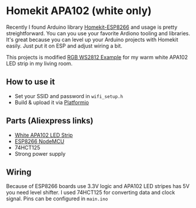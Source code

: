 # Homekit APA102 (white only)

Recently I found Arduino library [Homekit-ESP8266](https://github.com/Mixiaoxiao/Arduino-HomeKit-ESP8266) and usage is pretty streightforward. You can you use your favorite Ardiono tooling and libraries. It's great because you can level up your Arduino projects with Homekit easily. Just put it on ESP and adjust wiring a bit.

This projects is modified [RGB WS2812 Example](https://github.com/Mixiaoxiao/Arduino-HomeKit-ESP8266/tree/master/examples/Example05_WS2812_Neopixel) for my warm white APA102 LED strip in my living room.

## How to use it

- Set your SSID and password in `wifi_setup.h`
- Build & upload it via [Platformio](https://platformio.org)

## Parts (Aliexpress links)

- [White APA102 LED Strip](https://www.aliexpress.com/item/32451954771.html?spm=a2g0s.9042311.0.0.27424c4d5lSh2B)
- [ESP8266 NodeMCU](https://www.aliexpress.com/item/32813713134.html?spm=a2g0s.9042311.0.0.40de4c4dSAfRbb)
- 74HCT125
- Strong power supply

## Wiring

Because of ESP8266 boards use 3.3V logic and APA102 LED stripes has 5V you need level shifter. I used 74HCT125 for converting data and clock signal. Pins can be configured in `main.ino`
